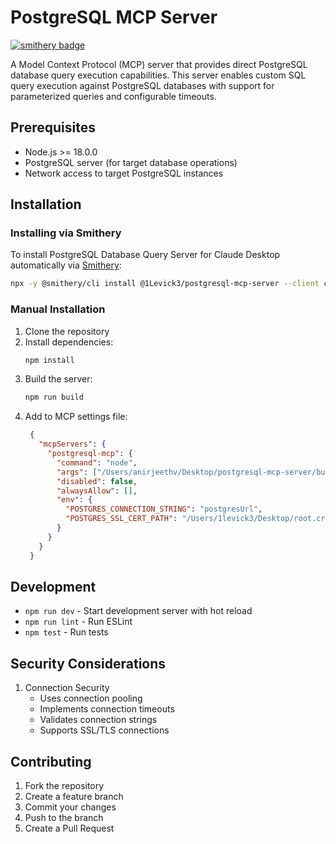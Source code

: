 # PostgreSQL MCP Server

[![smithery badge](https://smithery.ai/badge/@1Levick3/postgresql-mcp-server)](https://smithery.ai/server/@1Levick3/postgresql-mcp-server)

A Model Context Protocol (MCP) server that provides direct PostgreSQL database query execution capabilities. This server enables custom SQL query execution against PostgreSQL databases with support for parameterized queries and configurable timeouts.

## Prerequisites

- Node.js >= 18.0.0
- PostgreSQL server (for target database operations)
- Network access to target PostgreSQL instances

## Installation
### Installing via Smithery

To install PostgreSQL Database Query Server for Claude Desktop automatically via [Smithery](https://smithery.ai/server/@1Levick3/postgresql-mcp-server):

```bash
npx -y @smithery/cli install @1Levick3/postgresql-mcp-server --client claude
```

### Manual Installation
1. Clone the repository
2. Install dependencies:
   ```bash
   npm install
   ```
3. Build the server:
   ```bash
   npm run build
   ```
4. Add to MCP settings file:
   ```json
    {
      "mcpServers": {
        "postgresql-mcp": {
          "command": "node",
          "args": ["/Users/anirjeethv/Desktop/postgresql-mcp-server/build/index.js"],
          "disabled": false,
          "alwaysAllow": [],
          "env": {
            "POSTGRES_CONNECTION_STRING": "postgresUrl",
            "POSTGRES_SSL_CERT_PATH": "/Users/1levick3/Desktop/root.crt"
          }
        }
      }
    }
   ```

## Development

- `npm run dev` - Start development server with hot reload
- `npm run lint` - Run ESLint
- `npm test` - Run tests

## Security Considerations

1. Connection Security
   - Uses connection pooling
   - Implements connection timeouts
   - Validates connection strings
   - Supports SSL/TLS connections


## Contributing

1. Fork the repository
2. Create a feature branch
3. Commit your changes
4. Push to the branch
5. Create a Pull Request
